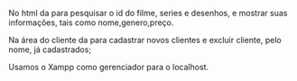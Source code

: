 No html da para pesquisar o id do filme, series e desenhos, e mostrar suas informações, tais como nome,genero,preço.

Na área do cliente da para cadastrar novos clientes e excluir cliente, pelo nome, já cadastrados;

Usamos o Xampp como gerenciador para o localhost.
